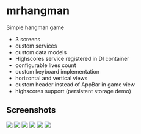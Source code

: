 # mrhangman

Simple hangman game

- 3 screens
- custom services
- custom data models
- Highscores service registered in DI container
- configurable lives count
- custom keyboard implementation
- horizontal and vertical views
- custom header instead of AppBar in game view
- highscores support (persistent storage demo)

## Screenshots

![](./screenshots/Screenshot_20240215_151328.png)
![](./screenshots/Screenshot_20240215_151342.png)
![](./screenshots/Screenshot_20240215_151359.png)
![](./screenshots/Screenshot_20240215_151418.png)
![](./screenshots/Screenshot_20240215_151434.png)
![](./screenshots/Screenshot_20240215_151448.png)
